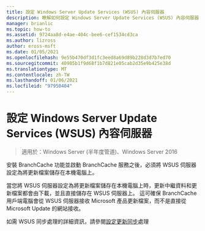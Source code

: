 ```yaml
---
title: 設定 Windows Server Update Services (WSUS) 內容伺服器
description: 瞭解如何設定 Windows Server Update Services (WSUS) 內容伺服器，以將更新檔案儲存在本機電腦上。
manager: brianlic
ms.topic: how-to
ms.assetid: 9724aa8d-e4ae-404c-bee6-cef1534cd3ca
ms.author: lizross
author: eross-msft
ms.date: 01/05/2021
ms.openlocfilehash: 9e55b470df3d1fc3eed8a69d89b228d3d7b7ed70
ms.sourcegitcommit: 40905b1f9d68f1b7d821e05cab2d35e9b425e38d
ms.translationtype: MT
ms.contentlocale: zh-TW
ms.lasthandoff: 01/06/2021
ms.locfileid: "97950404"
---
```

# <a name="configure-windows-server-update-services-wsus-content-servers"></a>設定 Windows Server Update Services (WSUS) 內容伺服器

>適用於：Windows Server (半年度管道)、Windows Server 2016

安裝 BranchCache 功能並啟動 BranchCache 服務之後，必須將 WSUS 伺服器設定為將更新檔案儲存在本機電腦上。

當您將 WSUS 伺服器設定為將更新檔案儲存在本機電腦上時，更新中繼資料和更新檔案都會由下載，並且直接儲存在 WSUS 伺服器上。 這可確保 BranchCache 用戶端電腦會從 WSUS 伺服器接收 Microsoft 產品更新檔案，而不是直接從 Microsoft Update 的網站接收。

如需 WSUS 同步處理的詳細資訊，請參閱[設定更新同步](../../../administration/windows-server-update-services/manage/setting-up-update-synchronizations.md)處理